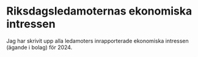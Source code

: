 # Riksdagsledamoternas ekonomiska intressen

Jag har skrivit upp alla ledamoters inrapporterade ekonomiska intressen (ägande i bolag) för 2024.